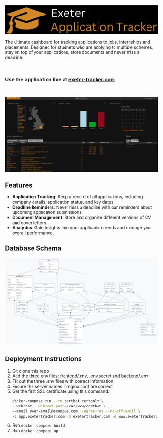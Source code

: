 ![Application tracker dashboard](./frontend/public/Long%20Logo.png)


The ultimate dashboard for tracking applications to jobs, internships and placements. Designed for studnets who are applying to multiple schemes, stay on top of your applications, store documents and never miss a deadline.

<br>

### Use the application live at [exeter-tracker.com](http://#)

<br>

![Application tracker dashboard](./frontend/public/dashboard.png)



## Features

- **Application Tracking**: Keep a record of all applications, including company details, application status, and key dates.
- **Deadline Reminders**: Never miss a deadline with our reminders about upcoming application submissions.
- **Document Management**: Store and organize different versions of CV and cover letters.
- **Analytics**: Gain insights into your application trends and manage your overall performance.

## Database Schema
![Pocketbase database schema](./frontend/public/pb_diagram.png)

  

## Deployment Instructions

1. Git clone this repo
2. Add the three env files: frontend/.env, .env.secret and backend/.env
3. Fill out the three .env files with correct information
4. Ensure the server names in nginx.conf are correct
5. Get the first SSL certificate using this command:
    ```bash
    docker-compose run --rm certbot certonly \
    --webroot --webroot-path=/var/www/certbot \
    --email your-email@example.com --agree-tos --no-eff-email \
    -d app.exetertracker.com -d exetertracker.com -d www.exetertracker.com
    ``` 
6. Run `docker compose build`
7. Run `docker compose up`